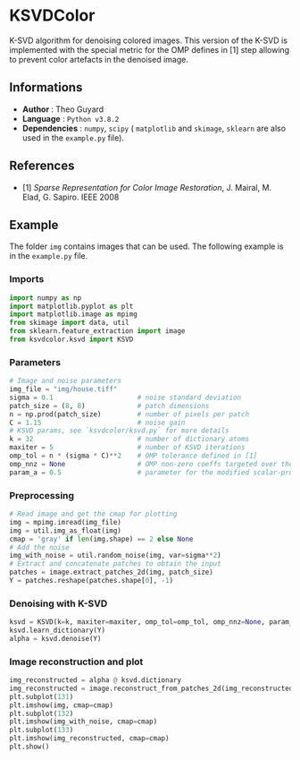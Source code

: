 # KSVDColor
K-SVD algorithm for denoising colored images. This version of the K-SVD is implemented with the special metric for the OMP defines in [1] step allowing to prevent color artefacts in the denoised image.

## Informations

* **Author** : Theo Guyard
* **Language** : `Python v3.8.2`
* **Dependencies** : `numpy`, `scipy` ( `matplotlib` and `skimage`, `sklearn` are also used in the `example.py` file).

## References

* [1] *Sparse Representation for Color Image Restoration*, J. Mairal, M. Elad, G. Sapiro. IEEE 2008

## Example

The folder `img` contains images that can be used. The following example is in the `example.py` file.

### Imports
```python
import numpy as np
import matplotlib.pyplot as plt
import matplotlib.image as mpimg
from skimage import data, util
from sklearn.feature_extraction import image
from ksvdcolor.ksvd import KSVD
```

### Parameters
```python
# Image and noise parameters
img_file = "img/house.tiff"
sigma = 0.1                     # noise standard deviation
patch_size = (8, 8)             # patch dimensions
n = np.prod(patch_size)         # number of pixels per patch
C = 1.15                        # noise gain
# KSVD params, see `ksvdcolor/ksvd.py` for more details
k = 32                          # number of dictionary atoms
maxiter = 5                     # number of KSVD iterations
omp_tol = n * (sigma * C)**2    # OMP tolerance defined in [1]
omp_nnz = None                  # OMP non-zero coeffs targeted over the n coeffs
param_a = 0.5                   # parameter for the modified scalar-product
```

### Preprocessing
```python
# Read image and get the cmap for plotting
img = mpimg.imread(img_file)
img = util.img_as_float(img)
cmap = 'gray' if len(img.shape) == 2 else None
# Add the noise
img_with_noise = util.random_noise(img, var=sigma**2)
# Extract and concatenate patches to obtain the input
patches = image.extract_patches_2d(img, patch_size)
Y = patches.reshape(patches.shape[0], -1)
```

### Denoising with K-SVD
```python
ksvd = KSVD(k=k, maxiter=maxiter, omp_tol=omp_tol, omp_nnz=None, param_a=param_a)
ksvd.learn_dictionary(Y)
alpha = ksvd.denoise(Y)
```

### Image reconstruction and plot
```python
img_reconstructed = alpha @ ksvd.dictionary
img_reconstructed = image.reconstruct_from_patches_2d(img_reconstructed.reshape(patches.shape), img.shape)
plt.subplot(131)
plt.imshow(img, cmap=cmap)
plt.subplot(132)
plt.imshow(img_with_noise, cmap=cmap)
plt.subplot(133)
plt.imshow(img_reconstructed, cmap=cmap)
plt.show()
```
